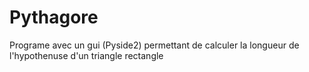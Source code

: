 # Pythagore

Programe avec un gui (Pyside2) permettant de calculer la longueur de l'hypothenuse d'un triangle rectangle
